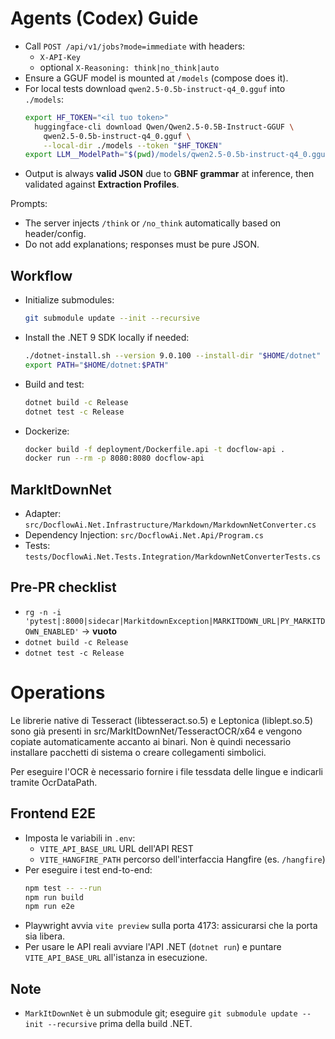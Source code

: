 # Agents (Codex) Guide

- Call `POST /api/v1/jobs?mode=immediate` with headers:
  - `X-API-Key`
  - optional `X-Reasoning: think|no_think|auto`
- Ensure a GGUF model is mounted at `/models` (compose does it).
- For local tests download `qwen2.5-0.5b-instruct-q4_0.gguf` into `./models`:
  ```bash
  export HF_TOKEN="<il tuo token>"
    huggingface-cli download Qwen/Qwen2.5-0.5B-Instruct-GGUF \
      qwen2.5-0.5b-instruct-q4_0.gguf \
      --local-dir ./models --token "$HF_TOKEN"
  export LLM__ModelPath="$(pwd)/models/qwen2.5-0.5b-instruct-q4_0.gguf"
  ```
- Output is always **valid JSON** due to **GBNF grammar** at inference, then validated against **Extraction Profiles**.

Prompts:
- The server injects `/think` or `/no_think` automatically based on header/config.
- Do not add explanations; responses must be pure JSON.
## Workflow

- Initialize submodules:
  ```bash
  git submodule update --init --recursive
  ```
- Install the .NET 9 SDK locally if needed:
  ```bash
  ./dotnet-install.sh --version 9.0.100 --install-dir "$HOME/dotnet"
  export PATH="$HOME/dotnet:$PATH"
  ```
- Build and test:
  ```bash
  dotnet build -c Release
  dotnet test -c Release
  ```
- Dockerize:
  ```bash
  docker build -f deployment/Dockerfile.api -t docflow-api .
  docker run --rm -p 8080:8080 docflow-api
  ```

## MarkItDownNet
- Adapter: `src/DocflowAi.Net.Infrastructure/Markdown/MarkdownNetConverter.cs`
- Dependency Injection: `src/DocflowAi.Net.Api/Program.cs`
- Tests: `tests/DocflowAi.Net.Tests.Integration/MarkdownNetConverterTests.cs`

## Pre-PR checklist
- `rg -n -i 'pytest|:8000|sidecar|MarkitdownException|MARKITDOWN_URL|PY_MARKITDOWN_ENABLED'` → **vuoto**
- `dotnet build -c Release`
- `dotnet test -c Release`

# Operations
Le librerie native di Tesseract (libtesseract.so.5) e Leptonica (liblept.so.5) sono già presenti in src/MarkItDownNet/TesseractOCR/x64 e vengono copiate automaticamente accanto ai binari. Non è quindi necessario installare pacchetti di sistema o creare collegamenti simbolici.

Per eseguire l'OCR è necessario fornire i file tessdata delle lingue e indicarli tramite OcrDataPath.

## Frontend E2E
- Imposta le variabili in `.env`:
  - `VITE_API_BASE_URL` URL dell'API REST
  - `VITE_HANGFIRE_PATH` percorso dell'interfaccia Hangfire (es. `/hangfire`)
- Per eseguire i test end-to-end:
  ```bash
  npm test -- --run
  npm run build
  npm run e2e
  ```
- Playwright avvia `vite preview` sulla porta 4173: assicurarsi che la porta sia libera.
- Per usare le API reali avviare l'API .NET (`dotnet run`) e puntare `VITE_API_BASE_URL` all'istanza in esecuzione.

## Note
- `MarkItDownNet` è un submodule git; eseguire `git submodule update --init --recursive` prima della build .NET.
